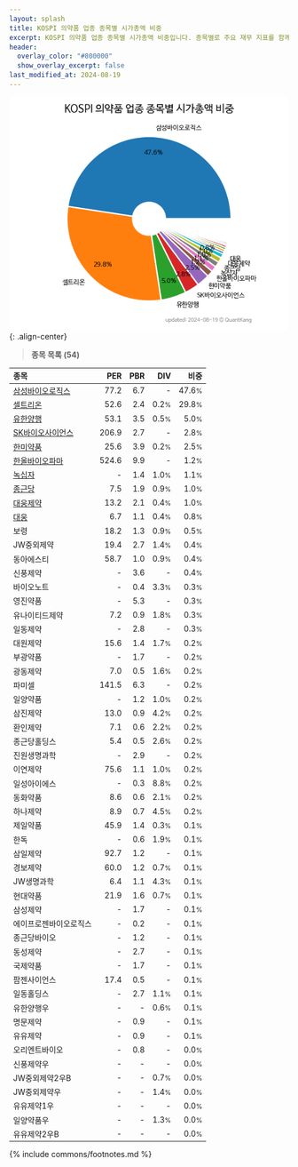 ```yaml
---
layout: splash
title: KOSPI 의약품 업종 종목별 시가총액 비중
excerpt: KOSPI 의약품 업종 종목별 시가총액 비중입니다. 종목별로 주요 재무 지표를 함께 표시합니다.
header:
  overlay_color: "#800000"
  show_overlay_excerpt: false
last_modified_at: 2024-08-19
---
```



![KOSPI 의약품 업종 종목별 시가총액 비중](/stats/sector/images/kospi_업종_의약품_종목.png){: .align-center}


> **종목 목록 (54)**<a id="list"></a>

| **종목** | **PER** | **PBR** | **DIV** | **비중** |
| :------- | ------: | ------: | ------: | -------: |
| [삼성바이오로직스](/207940/) | 77.2 | 6.7 | - | 47.6<small>%</small> |
| [셀트리온](/068270/) | 52.6 | 2.4 | 0.2<small>%</small> | 29.8<small>%</small> |
| [유한양행](/000100/) | 53.1 | 3.5 | 0.5<small>%</small> | 5.0<small>%</small> |
| [SK바이오사이언스](/302440/) | 206.9 | 2.7 | - | 2.8<small>%</small> |
| [한미약품](/128940/) | 25.6 | 3.9 | 0.2<small>%</small> | 2.5<small>%</small> |
| [한올바이오파마](/009420/) | 524.6 | 9.9 | - | 1.2<small>%</small> |
| [녹십자](/006280/) | - | 1.4 | 1.0<small>%</small> | 1.1<small>%</small> |
| [종근당](/185750/) | 7.5 | 1.9 | 0.9<small>%</small> | 1.0<small>%</small> |
| [대웅제약](/069620/) | 13.2 | 2.1 | 0.4<small>%</small> | 1.0<small>%</small> |
| [대웅](/003090/) | 6.7 | 1.1 | 0.4<small>%</small> | 0.8<small>%</small> |
| 보령 | 18.2 | 1.3 | 0.9<small>%</small> | 0.5<small>%</small> |
| JW중외제약 | 19.4 | 2.7 | 1.4<small>%</small> | 0.4<small>%</small> |
| 동아에스티 | 58.7 | 1.0 | 0.9<small>%</small> | 0.4<small>%</small> |
| 신풍제약 | - | 3.6 | - | 0.4<small>%</small> |
| 바이오노트 | - | 0.4 | 3.3<small>%</small> | 0.3<small>%</small> |
| 영진약품 | - | 5.3 | - | 0.3<small>%</small> |
| 유나이티드제약 | 7.2 | 0.9 | 1.8<small>%</small> | 0.3<small>%</small> |
| 일동제약 | - | 2.8 | - | 0.3<small>%</small> |
| 대원제약 | 15.6 | 1.4 | 1.7<small>%</small> | 0.2<small>%</small> |
| 부광약품 | - | 1.7 | - | 0.2<small>%</small> |
| 광동제약 | 7.0 | 0.5 | 1.6<small>%</small> | 0.2<small>%</small> |
| 파미셀 | 141.5 | 6.3 | - | 0.2<small>%</small> |
| 일양약품 | - | 1.2 | 1.0<small>%</small> | 0.2<small>%</small> |
| 삼진제약 | 13.0 | 0.9 | 4.2<small>%</small> | 0.2<small>%</small> |
| 환인제약 | 7.1 | 0.6 | 2.2<small>%</small> | 0.2<small>%</small> |
| 종근당홀딩스 | 5.4 | 0.5 | 2.6<small>%</small> | 0.2<small>%</small> |
| 진원생명과학 | - | 2.9 | - | 0.2<small>%</small> |
| 이연제약 | 75.6 | 1.1 | 1.0<small>%</small> | 0.2<small>%</small> |
| 일성아이에스 | - | 0.3 | 8.8<small>%</small> | 0.2<small>%</small> |
| 동화약품 | 8.6 | 0.6 | 2.1<small>%</small> | 0.2<small>%</small> |
| 하나제약 | 8.9 | 0.7 | 4.5<small>%</small> | 0.2<small>%</small> |
| 제일약품 | 45.9 | 1.4 | 0.3<small>%</small> | 0.1<small>%</small> |
| 한독 | - | 0.6 | 1.9<small>%</small> | 0.1<small>%</small> |
| 삼일제약 | 92.7 | 1.2 | - | 0.1<small>%</small> |
| 경보제약 | 60.0 | 1.2 | 0.7<small>%</small> | 0.1<small>%</small> |
| JW생명과학 | 6.4 | 1.1 | 4.3<small>%</small> | 0.1<small>%</small> |
| 현대약품 | 21.9 | 1.6 | 0.7<small>%</small> | 0.1<small>%</small> |
| 삼성제약 | - | 1.7 | - | 0.1<small>%</small> |
| 에이프로젠바이오로직스 | - | 0.2 | - | 0.1<small>%</small> |
| 종근당바이오 | - | 1.2 | - | 0.1<small>%</small> |
| 동성제약 | - | 2.7 | - | 0.1<small>%</small> |
| 국제약품 | - | 1.7 | - | 0.1<small>%</small> |
| 팜젠사이언스 | 17.4 | 0.5 | - | 0.1<small>%</small> |
| 일동홀딩스 | - | 2.7 | 1.1<small>%</small> | 0.1<small>%</small> |
| 유한양행우 | - | - | 0.6<small>%</small> | 0.1<small>%</small> |
| 명문제약 | - | 0.9 | - | 0.1<small>%</small> |
| 유유제약 | - | 0.9 | - | 0.1<small>%</small> |
| 오리엔트바이오 | - | 0.8 | - | 0.0<small>%</small> |
| 신풍제약우 | - | - | - | 0.0<small>%</small> |
| JW중외제약2우B | - | - | 0.7<small>%</small> | 0.0<small>%</small> |
| JW중외제약우 | - | - | 1.4<small>%</small> | 0.0<small>%</small> |
| 유유제약1우 | - | - | - | 0.0<small>%</small> |
| 일양약품우 | - | - | 1.3<small>%</small> | 0.0<small>%</small> |
| 유유제약2우B | - | - | - | 0.0<small>%</small> |

{% include commons/footnotes.md %}